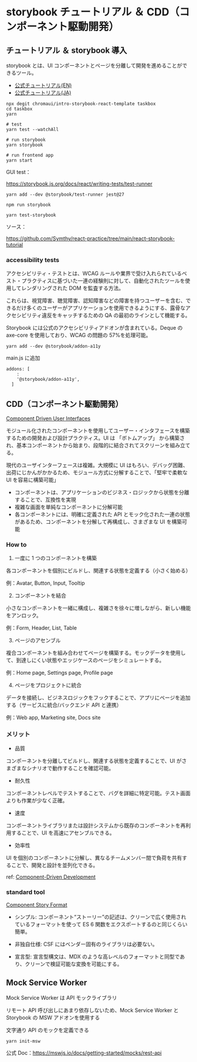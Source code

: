 # storybook チュートリアル ＆ CDD（コンポーネント駆動開発）

## チュートリアル ＆ storybook 導入

storybook とは、UI コンポーネントとページを分離して開発を進めることができるツール。

- [公式チュートリアル(EN)](https://storybook.js.org/tutorials/intro-to-storybook/react/en/get-started/)
- [公式チュートリアル(JA)](https://storybook.js.org/tutorials/intro-to-storybook/react/ja/get-started/)

```
npx degit chromaui/intro-storybook-react-template taskbox
cd taskbox
yarn
```

```
# test
yarn test --watchAll

# run storybook
yarn storybook

# run frontend app
yarn start
```

GUI test：

https://storybook.js.org/docs/react/writing-tests/test-runner

```
yarn add --dev @storybook/test-runner jest@27

npm run storybook

yarn test-storybook
```

ソース：

https://github.com/Symthy/react-practice/tree/main/react-storybook-tutorial

### accessibility tests

アクセシビリティ・テストとは、WCAG ルールや業界で受け入れられているベスト・プラクティスに基づいた一連の経験則に対して、自動化されたツールを使用してレンダリングされた DOM を監査する方法。

これらは、視覚障害、聴覚障害、認知障害などの障害を持つユーザーを含む、できるだけ多くのユーザーがアプリケーションを使用できるようにする、露骨なアクセシビリティ違反をキャッチするための QA の最初のラインとして機能する。

Storybook には公式のアクセシビリティアドオンが含まれている。Deque の axe-core を使用しており、WCAG の問題の 57%を処理可能。

```
yarn add --dev @storybook/addon-a11y
```

main.js に追加

```
addons: [
    :
    '@storybook/addon-a11y',
  ]
```

## CDD（コンポーネント駆動開発）

[Component Driven User Interfaces](https://www.componentdriven.org/)

モジュール化されたコンポーネントを使用してユーザー・インタフェースを構築するための開発および設計プラクティス。UI は 「ボトムアップ」 から構築され、基本コンポーネントから始まり、段階的に結合されてスクリーンを組み立てる。

現代のユーザインターフェースは複雑。大規模に UI はもろい、デバッグ困難、出荷にじかんがかかるため、モジュール方式に分解することで、「堅牢で柔軟な UI を容易に構築可能」

- コンポーネントは、アプリケーションのビジネス・ロジックから状態を分離することで、互換性を実現
- 複雑な画面を単純なコンポーネントに分解可能
- 各コンポーネントには、明確に定義された API とモック化された一連の状態があるため、コンポーネントを分解して再構成し、さまざまな UI を構築可能

### How to

1. 一度に 1 つのコンポーネントを構築

各コンポーネントを個別にビルドし、関連する状態を定義する（小さく始める）

例：Avatar, Button, Input, Tooltip

2. コンポーネントを結合

小さなコンポーネントを一緒に構成し、複雑さを徐々に増しながら、新しい機能をアンロック。

例：Form, Header, List, Table

3. ページのアセンブル

複合コンポーネントを組み合わせてページを構築する。モックデータを使用して、到達しにくい状態やエッジケースのページをシミュレートする。

例：Home page, Settings page, Profile page

4. ページをプロジェクトに統合

データを接続し、ビジネスロジックをフックすることで、アプリにページを追加する（サービスに統合/バックエンド API と連携）

例：Web app, Marketing site, Docs site

### メリット

- 品質

コンポーネントを分離してビルドし、関連する状態を定義することで、UI がさまざまなシナリオで動作することを確認可能。

- 耐久性

コンポーネントレベルでテストすることで、バグを詳細に特定可能。テスト画面よりも作業が少なく正確。

- 速度

コンポーネントライブラリまたは設計システムから既存のコンポーネントを再利用することで、UI を高速にアセンブルできる。

- 効率性

UI を個別のコンポーネントに分解し、異なるチームメンバー間で負荷を共有することで、開発と設計を並列化できる。

ref: [Component-Driven Development](https://www.chromatic.com/blog/component-driven-development/)

### standard tool

[Component Story Format](https://github.com/ComponentDriven/csf)

- シンプル: コンポーネント“ストーリー”の記述は、クリーンで広く使用されているフォーマットを使って ES 6 関数をエクスポートするのと同じくらい簡単。

- 非独自仕様: CSF にはベンダー固有のライブラリは必要ない。

- 宣言型: 宣言型構文は、MDX のような高レベルのフォーマットと同型であり、クリーンで検証可能な変換を可能にする。

## Mock Service Worker

Mock Service Worker は API モックライブラリ

リモート API 呼び出しにあまり依存しないため、Mock Service Worker と Storybook の MSW アドオンを使用する

文字通り API のモックを定義できる

```
yarn init-msw
```

公式 Doc：https://mswjs.io/docs/getting-started/mocks/rest-api
